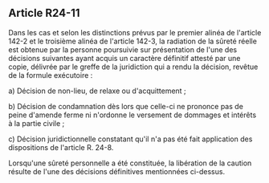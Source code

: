 Article R24-11
----
Dans les cas et selon les distinctions prévus par le premier alinéa de l'article
142-2 et le troisième alinéa de l'article 142-3, la radiation de la sûreté
réelle est obtenue par la personne poursuivie sur présentation de l'une des
décisions suivantes ayant acquis un caractère définitif attesté par une copie,
délivrée par le greffe de la juridiction qui a rendu la décision, revêtue de la
formule exécutoire :

a) Décision de non-lieu, de relaxe ou d'acquittement ;

b) Décision de condamnation dès lors que celle-ci ne prononce pas de peine
d'amende ferme ni n'ordonne le versement de dommages et intérêts à la partie
civile ;

c) Décision juridictionnelle constatant qu'il n'a pas été fait application des
dispositions de l'article R. 24-8.

Lorsqu'une sûreté personnelle a été constituée, la libération de la caution
résulte de l'une des décisions définitives mentionnées ci-dessus.
